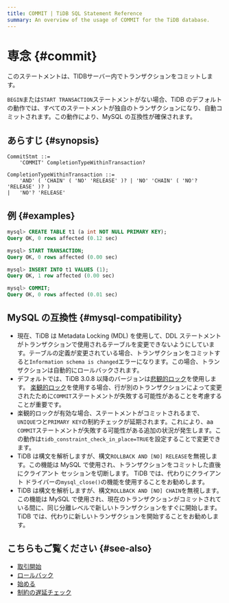 ```yaml
---
title: COMMIT | TiDB SQL Statement Reference
summary: An overview of the usage of COMMIT for the TiDB database.
---
```


# 専念 {#commit}

このステートメントは、TIDBサーバー内でトランザクションをコミットします。

`BEGIN`または`START TRANSACTION`ステートメントがない場合、TiDB のデフォルトの動作では、すべてのステートメントが独自のトランザクションになり、自動コミットされます。この動作により、MySQL の互換性が確保されます。

## あらすじ {#synopsis}

```ebnf+diagram
CommitStmt ::=
    'COMMIT' CompletionTypeWithinTransaction?

CompletionTypeWithinTransaction ::=
    'AND' ( 'CHAIN' ( 'NO' 'RELEASE' )? | 'NO' 'CHAIN' ( 'NO'? 'RELEASE' )? )
|   'NO'? 'RELEASE'
```

## 例 {#examples}

```sql
mysql> CREATE TABLE t1 (a int NOT NULL PRIMARY KEY);
Query OK, 0 rows affected (0.12 sec)

mysql> START TRANSACTION;
Query OK, 0 rows affected (0.00 sec)

mysql> INSERT INTO t1 VALUES (1);
Query OK, 1 row affected (0.00 sec)

mysql> COMMIT;
Query OK, 0 rows affected (0.01 sec)
```

## MySQL の互換性 {#mysql-compatibility}

-   現在、TiDB は Metadata Locking (MDL) を使用して、DDL ステートメントがトランザクションで使用されるテーブルを変更できないようにしています。テーブルの定義が変更されている場合、トランザクションをコミットすると`Information schema is changed`エラーになります。この場合、トランザクションは自動的にロールバックされます。
-   デフォルトでは、TiDB 3.0.8 以降のバージョンは[悲観的ロック](/pessimistic-transaction.md)を使用します。 [楽観的ロック](/optimistic-transaction.md)を使用する場合、行が別のトランザクションによって変更されたために`COMMIT`ステートメントが失敗する可能性があることを考慮することが重要です。
-   楽観的ロックが有効な場合、ステートメントがコミットされるまで、 `UNIQUE`つと`PRIMARY KEY`の制約チェックが延期されます。これにより、aa `COMMIT`ステートメントが失敗する可能性がある追加の状況が発生します。この動作は`tidb_constraint_check_in_place=TRUE`を設定することで変更できます。
-   TiDB は構文を解析しますが、構文`ROLLBACK AND [NO] RELEASE`を無視します。この機能は MySQL で使用され、トランザクションをコミットした直後にクライアント セッションを切断します。 TiDB では、代わりにクライアント ドライバーの`mysql_close()`の機能を使用することをお勧めします。
-   TiDB は構文を解析しますが、構文`ROLLBACK AND [NO] CHAIN`を無視します。この機能は MySQL で使用され、現在のトランザクションがコミットされている間に、同じ分離レベルで新しいトランザクションをすぐに開始します。 TiDB では、代わりに新しいトランザクションを開始することをお勧めします。

## こちらもご覧ください {#see-also}

-   [取引開始](/sql-statements/sql-statement-start-transaction.md)
-   [ロールバック](/sql-statements/sql-statement-rollback.md)
-   [始める](/sql-statements/sql-statement-begin.md)
-   [制約の遅延チェック](/transaction-overview.md#lazy-check-of-constraints)
